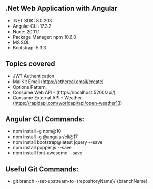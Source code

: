 .Net Web Application with Angular
---------------------------------------------------------------------------
* .NET SDK: 8.0.203
* Angular CLI: 17.3.2
* Node: 20.11.1
* Package Manager: npm 10.6.0
* MS SQL
* Bootstrap: 5.3.3

Topics covered
---------------------------------------------------------------------------
* JWT Authentication
* MailKit Email (https://ethereal.email/create)
* Options Pattern
* Consume Web API - (https://localhost:5200/api/)
* Consume External API - Weather (https://rapidapi.com/worldapi/api/open-weather13)

Angular CLI Commands:
---------------------------------------------------------------------------
*  npm install -g npm@10
*  npm install -g @angular/cli@17
*  npm install bootstrap@latest jquery --save
*  npm install popper.js --save
*  npm install font-awesome --save

Useful Git Commands:
---------------------------------------------------------------------------
* git branch --set-upstream-to={repositoryName}/<branch> {branchName}
